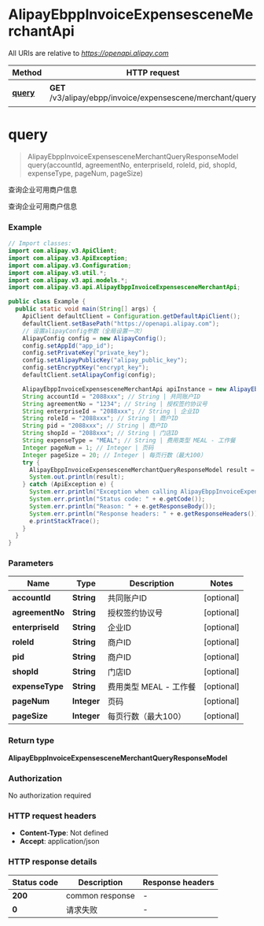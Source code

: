 # AlipayEbppInvoiceExpensesceneMerchantApi

All URIs are relative to *https://openapi.alipay.com*

| Method | HTTP request | Description |
|------------- | ------------- | -------------|
| [**query**](AlipayEbppInvoiceExpensesceneMerchantApi.md#query) | **GET** /v3/alipay/ebpp/invoice/expensescene/merchant/query | 查询企业可用商户信息 |


<a name="query"></a>
# **query**
> AlipayEbppInvoiceExpensesceneMerchantQueryResponseModel query(accountId, agreementNo, enterpriseId, roleId, pid, shopId, expenseType, pageNum, pageSize)

查询企业可用商户信息

查询企业可用商户信息

### Example
```java
// Import classes:
import com.alipay.v3.ApiClient;
import com.alipay.v3.ApiException;
import com.alipay.v3.Configuration;
import com.alipay.v3.util.*;
import com.alipay.v3.api.models.*;
import com.alipay.v3.api.AlipayEbppInvoiceExpensesceneMerchantApi;

public class Example {
  public static void main(String[] args) {
    ApiClient defaultClient = Configuration.getDefaultApiClient();
    defaultClient.setBasePath("https://openapi.alipay.com");
    // 设置alipayConfig参数（全局设置一次）
    AlipayConfig config = new AlipayConfig();
    config.setAppId("app_id");
    config.setPrivateKey("private_key");
    config.setAlipayPublicKey("alipay_public_key");
    config.setEncryptKey("encrypt_key");
    defaultClient.setAlipayConfig(config);

    AlipayEbppInvoiceExpensesceneMerchantApi apiInstance = new AlipayEbppInvoiceExpensesceneMerchantApi(defaultClient);
    String accountId = "2088xxx"; // String | 共同账户ID
    String agreementNo = "1234"; // String | 授权签约协议号
    String enterpriseId = "2088xxx"; // String | 企业ID
    String roleId = "2088xxx"; // String | 商户ID
    String pid = "2088xxx"; // String | 商户ID
    String shopId = "2088xxx"; // String | 门店ID
    String expenseType = "MEAL"; // String | 费用类型 MEAL - 工作餐
    Integer pageNum = 1; // Integer | 页码
    Integer pageSize = 20; // Integer | 每页行数（最大100）
    try {
      AlipayEbppInvoiceExpensesceneMerchantQueryResponseModel result = apiInstance.query(accountId, agreementNo, enterpriseId, roleId, pid, shopId, expenseType, pageNum, pageSize);
      System.out.println(result);
    } catch (ApiException e) {
      System.err.println("Exception when calling AlipayEbppInvoiceExpensesceneMerchantApi#query");
      System.err.println("Status code: " + e.getCode());
      System.err.println("Reason: " + e.getResponseBody());
      System.err.println("Response headers: " + e.getResponseHeaders());
      e.printStackTrace();
    }
  }
}
```

### Parameters

| Name | Type | Description  | Notes |
|------------- | ------------- | ------------- | -------------|
| **accountId** | **String**| 共同账户ID | [optional] |
| **agreementNo** | **String**| 授权签约协议号 | [optional] |
| **enterpriseId** | **String**| 企业ID | [optional] |
| **roleId** | **String**| 商户ID | [optional] |
| **pid** | **String**| 商户ID | [optional] |
| **shopId** | **String**| 门店ID | [optional] |
| **expenseType** | **String**| 费用类型 MEAL - 工作餐 | [optional] |
| **pageNum** | **Integer**| 页码 | [optional] |
| **pageSize** | **Integer**| 每页行数（最大100） | [optional] |

### Return type

**AlipayEbppInvoiceExpensesceneMerchantQueryResponseModel**

### Authorization

No authorization required

### HTTP request headers

 - **Content-Type**: Not defined
 - **Accept**: application/json

### HTTP response details
| Status code | Description | Response headers |
|-------------|-------------|------------------|
| **200** | common response |  -  |
| **0** | 请求失败 |  -  |

